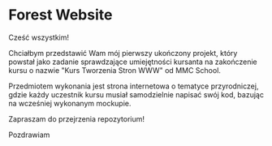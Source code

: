 # Forest Website


Cześć wszystkim!

Chciałbym przedstawić Wam mój pierwszy ukończony projekt, który powstał jako zadanie sprawdzające umiejętności kursanta na zakończenie kursu o nazwie "Kurs Tworzenia Stron WWW" od MMC School.

Przedmiotem wykonania jest strona internetowa o tematyce przyrodniczej, gdzie każdy uczestnik kursu musiał samodzielnie napisać swój kod, bazując na wcześniej wykonanym mockupie.

Zapraszam do przejrzenia repozytorium!

Pozdrawiam
